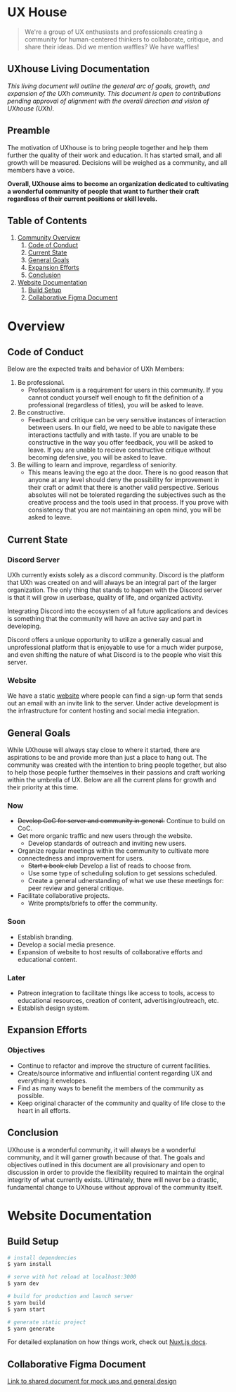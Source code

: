 # UX House

> We're a group of UX enthusiasts and professionals creating a community for human-centered thinkers to collaborate, critique, and share their ideas. Did we mention waffles? We have waffles!

## UXhouse Living Documentation

*This living document will outline the general arc of goals, growth, and expansion of the UXh community. This document is open to contributions pending approval of alignment with the overall direction and vision of UXhouse (UXh).*

## Preamble

The motivation of UXhouse is to bring people together and help them further the quality of their work and education. It has started small, and all growth will be measured. Decisions will be weighed as a community, and all members have a voice.

**Overall, UXhouse aims to become an organization dedicated to cultivating a wonderful community of people that want to further their craft regardless of their current positions or skill levels.**

## Table of Contents

1. [Community Overview](#overview)
    1. [Code of Conduct](#code-of-conduct)
    1. [Current State](#current-state)
    1. [General Goals](#general-goals)
    1. [Expansion Efforts](#expansion-efforts)
    1. [Conclusion](#conclusion)
1. [Website Documentation](#website-documentation)
    1. [Build Setup](#build-setup)
    1. [Collaborative Figma Document](#collaborative-figma-document)

# Overview

## Code of Conduct

Below are the expected traits and behavior of UXh Members:

1. Be professional.
    * Professionalism is a requirement for users in this community. If you cannot conduct yourself well enough to fit the definition of a professional (regardless of titles), you will be asked to leave.
1. Be constructive.
    * Feedback and critique can be very sensitive instances of interaction between users. In our field, we need to be able to navigate these interactions tactfully and with taste. If you are unable to be constructive in the way you offer feedback, you will be asked to leave. If you are unable to recieve constructive critique without becoming defensive, you will be asked to leave.
1. Be willing to learn and improve, regardless of seniority.
    * This means leaving the ego at the door. There is no good reason that anyone at any level should deny the possibility for improvement in their craft or admit that there is another valid perspective. Serious absolutes will not be tolerated regarding the subjectives such as the creative process and the tools used in that process. If you prove with consistency that you are not maintaining an open mind, you will be asked to leave.

## Current State

### Discord Server

UXh currently exists solely as a discord community. Discord is the platform that UXh was created on and will always be an integral part of the larger organization. The only thing that stands to happen with the Discord server is that it will grow in userbase, quality of life, and organized activity.

Integrating Discord into the ecosystem of all future applications and devices is something that the community will have an active say and part in developing.

Discord offers a unique opportunity to utilize a generally casual and unprofessional platform that is enjoyable to use for a much wider purpose, and even shifting the nature of what Discord is to the people who visit this server.

### Website

We have a static [website](https://uxhouse.co) where people can find a sign-up form that sends out an email with an invite link to the server. Under active development is the infrastructure for content hosting and social media integration.

## General Goals

While UXhouse will always stay close to where it started, there are aspirations to be and provide more than just a place to hang out. The community was created with the intention to bring people together, but also to help those people further themselves in their passions and craft working within the umbrella of UX. Below are all the current plans for growth and their priority at this time.

### Now

* ~~Develop CoC for server and community in general.~~ Continue to build on CoC.
* Get more organic traffic and new users through the website.
    * Develop standards of outreach and inviting new users.
* Organize regular meetings within the community to cultivate more connectedness and improvement for users.
    * ~~Start a book club~~ Develop a list of reads to choose from.
    * Use some type of scheduling solution to get sessions scheduled.
    * Create a general udnerstanding of what we use these meetings for: peer review and general critique.
* Facilitate collaborative projects.
    * Write prompts/briefs to offer the community.

### Soon

* Establish branding.
* Develop a social media presence.
* Expansion of website to host results of collaborative efforts and educational content.

### Later

* Patreon integration to facilitate things like access to tools, access to educational resources, creation of content, advertising/outreach, etc.
* Establish design system.

## Expansion Efforts

### Objectives

* Continue to refactor and improve the structure of current facilities.
* Create/source informative and influential content regarding UX and everything it envelopes.
* Find as many ways to benefit the members of the community as possible.
* Keep original character of the community and quality of life close to the heart in all efforts.

## Conclusion

UXhouse is a wonderful community, it will always be a wonderful community, and it will garner growth because of that. The goals and objectives outlined in this document are all provisionary and open to discussion in order to provide the flexibility required to maintain the orginal integrity of what currently exists. Ultimately, there will never be a drastic, fundamental change to UXhouse without approval of the community itself.

# Website Documentation

## Build Setup

``` bash
# install dependencies
$ yarn install

# serve with hot reload at localhost:3000
$ yarn dev

# build for production and launch server
$ yarn build
$ yarn start

# generate static project
$ yarn generate
```

For detailed explanation on how things work, check out [Nuxt.js docs](https://nuxtjs.org).

## Collaborative Figma Document

[Link to shared document for mock ups and general design](https://www.figma.com/file/RRo6fjVoLTAeljvRXXbKtb/UX-House-Site?node-id=0%3A1)
